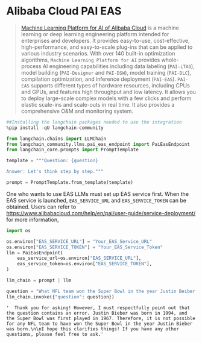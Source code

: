 # Alibaba Cloud PAI EAS

>[Machine Learning Platform for AI of Alibaba Cloud](https://www.alibabacloud.com/help/en/pai) is a machine learning or deep learning engineering platform intended for enterprises and developers. It provides easy-to-use, cost-effective, high-performance, and easy-to-scale plug-ins that can be applied to various industry scenarios. With over 140 built-in optimization algorithms, `Machine Learning Platform for AI` provides whole-process AI engineering capabilities including data labeling (`PAI-iTAG`), model building (`PAI-Designer` and `PAI-DSW`), model training (`PAI-DLC`), compilation optimization, and inference deployment (`PAI-EAS`). `PAI-EAS` supports different types of hardware resources, including CPUs and GPUs, and features high throughput and low latency. It allows you to deploy large-scale complex models with a few clicks and perform elastic scale-ins and scale-outs in real time. It also provides a comprehensive O&M and monitoring system.


```python
##Installing the langchain packages needed to use the integration
%pip install -qU langchain-community
```


```python
from langchain.chains import LLMChain
from langchain_community.llms.pai_eas_endpoint import PaiEasEndpoint
from langchain_core.prompts import PromptTemplate

template = """Question: {question}

Answer: Let's think step by step."""

prompt = PromptTemplate.from_template(template)
```

One who wants to use EAS LLMs must set up EAS service first. When the EAS service is launched, `EAS_SERVICE_URL` and `EAS_SERVICE_TOKEN` can be obtained. Users can refer to https://www.alibabacloud.com/help/en/pai/user-guide/service-deployment/ for more information,


```python
import os

os.environ["EAS_SERVICE_URL"] = "Your_EAS_Service_URL"
os.environ["EAS_SERVICE_TOKEN"] = "Your_EAS_Service_Token"
llm = PaiEasEndpoint(
    eas_service_url=os.environ["EAS_SERVICE_URL"],
    eas_service_token=os.environ["EAS_SERVICE_TOKEN"],
)
```


```python
llm_chain = prompt | llm

question = "What NFL team won the Super Bowl in the year Justin Beiber was born?"
llm_chain.invoke({"question": question})
```




    '  Thank you for asking! However, I must respectfully point out that the question contains an error. Justin Bieber was born in 1994, and the Super Bowl was first played in 1967. Therefore, it is not possible for any NFL team to have won the Super Bowl in the year Justin Bieber was born.\n\nI hope this clarifies things! If you have any other questions, please feel free to ask.'


